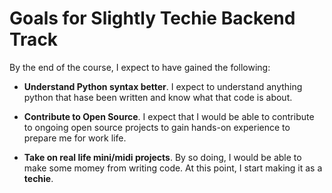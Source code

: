 # Goals for Slightly Techie Backend Track

By the end of the course, I expect to have gained the following:

- __Understand Python syntax better__. I expect to understand anything python that hase been written and know what that code is about.

- __Contribute to Open Source__. I expect that I would be able to contribute to ongoing open source projects to gain hands-on experience to prepare me for work life.

- __Take on real life mini/midi projects__. By so doing, I would be able to make some momey from writing code. At this point, I start making it as a __techie__.


